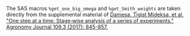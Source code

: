 The SAS macros `%get_one_big_omega` and `%get_Smith_weights` are taken directly from the supplemental material of 
[Damesa, Tigist Mideksa, et al. "One step at a time: Stage‐wise analysis of a series of experiments." Agronomy Journal 109.3 (2017): 845-857.](https://acsess.onlinelibrary.wiley.com/doi/abs/10.2134/agronj2016.07.0395)



